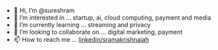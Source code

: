 - 👋 Hi, I’m @sureshram
- 👀 I’m interested in ... startup, ai, cloud computing, payment and media
- 🌱 I’m currently learning ... streaming and privacy
- 💞️ I’m looking to collaborate on ... digital marketing, payment
- 📫 How to reach me ... [linkedin/sramakrishnaiah](https://www.linkedin.com/in/sramakrishnaiah/)

<!---
sureshram/sureshram is a ✨ special ✨ repository because its `README.md` (this file) appears on your GitHub profile.
You can click the Preview link to take a look at your changes.
--->
